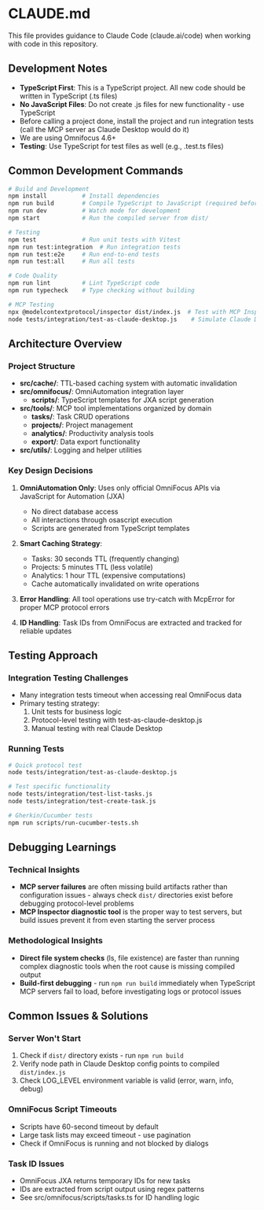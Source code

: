# CLAUDE.md

This file provides guidance to Claude Code (claude.ai/code) when working with code in this repository.

## Development Notes

- **TypeScript First**: This is a TypeScript project. All new code should be written in TypeScript (.ts files)
- **No JavaScript Files**: Do not create .js files for new functionality - use TypeScript
- Before calling a project done, install the project and run integration tests (call the MCP server as Claude Desktop would do it)
- We are using Omnifocus 4.6+
- **Testing**: Use TypeScript for test files as well (e.g., .test.ts files)

## Common Development Commands

```bash
# Build and Development
npm install          # Install dependencies
npm run build        # Compile TypeScript to JavaScript (required before running)
npm run dev          # Watch mode for development
npm start            # Run the compiled server from dist/

# Testing
npm test             # Run unit tests with Vitest
npm run test:integration  # Run integration tests
npm run test:e2e     # Run end-to-end tests
npm run test:all     # Run all tests

# Code Quality
npm run lint         # Lint TypeScript code
npm run typecheck    # Type checking without building

# MCP Testing
npx @modelcontextprotocol/inspector dist/index.js  # Test with MCP Inspector
node tests/integration/test-as-claude-desktop.js    # Simulate Claude Desktop protocol
```

## Architecture Overview

### Project Structure
- **src/cache/**: TTL-based caching system with automatic invalidation
- **src/omnifocus/**: OmniAutomation integration layer
  - **scripts/**: TypeScript templates for JXA script generation
- **src/tools/**: MCP tool implementations organized by domain
  - **tasks/**: Task CRUD operations
  - **projects/**: Project management
  - **analytics/**: Productivity analysis tools
  - **export/**: Data export functionality
- **src/utils/**: Logging and helper utilities

### Key Design Decisions

1. **OmniAutomation Only**: Uses only official OmniFocus APIs via JavaScript for Automation (JXA)
   - No direct database access
   - All interactions through osascript execution
   - Scripts are generated from TypeScript templates

2. **Smart Caching Strategy**:
   - Tasks: 30 seconds TTL (frequently changing)
   - Projects: 5 minutes TTL (less volatile)
   - Analytics: 1 hour TTL (expensive computations)
   - Cache automatically invalidated on write operations

3. **Error Handling**: All tool operations use try-catch with McpError for proper MCP protocol errors

4. **ID Handling**: Task IDs from OmniFocus are extracted and tracked for reliable updates

## Testing Approach

### Integration Testing Challenges
- Many integration tests timeout when accessing real OmniFocus data
- Primary testing strategy:
  1. Unit tests for business logic
  2. Protocol-level testing with test-as-claude-desktop.js
  3. Manual testing with real Claude Desktop

### Running Tests
```bash
# Quick protocol test
node tests/integration/test-as-claude-desktop.js

# Test specific functionality
node tests/integration/test-list-tasks.js
node tests/integration/test-create-task.js

# Gherkin/Cucumber tests
npm run scripts/run-cucumber-tests.sh
```

## Debugging Learnings

### Technical Insights
- **MCP server failures** are often missing build artifacts rather than configuration issues - always check `dist/` directories exist before debugging protocol-level problems
- **MCP Inspector diagnostic tool** is the proper way to test servers, but build issues prevent it from even starting the server process

### Methodological Insights
- **Direct file system checks** (ls, file existence) are faster than running complex diagnostic tools when the root cause is missing compiled output
- **Build-first debugging** - run `npm run build` immediately when TypeScript MCP servers fail to load, before investigating logs or protocol issues

## Common Issues & Solutions

### Server Won't Start
1. Check if `dist/` directory exists - run `npm run build`
2. Verify node path in Claude Desktop config points to compiled `dist/index.js`
3. Check LOG_LEVEL environment variable is valid (error, warn, info, debug)

### OmniFocus Script Timeouts
- Scripts have 60-second timeout by default
- Large task lists may exceed timeout - use pagination
- Check if OmniFocus is running and not blocked by dialogs

### Task ID Issues
- OmniFocus JXA returns temporary IDs for new tasks
- IDs are extracted from script output using regex patterns
- See src/omnifocus/scripts/tasks.ts for ID handling logic